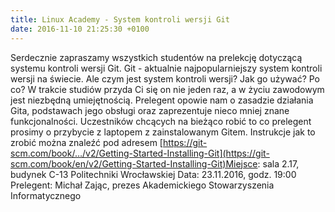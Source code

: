 ```yaml
---
title: Linux Academy - System kontroli wersji Git
date: 2016-11-10 21:25:30 +0100
---
```

Serdecznie zapraszamy wszystkich studentów na prelekcję dotyczącą systemu kontroli wersji Git. Git - aktualnie najpopularniejszy system kontroli wersji na świecie. Ale czym jest system kontroli wersji? Jak go używać? Po co? W trakcie studiów przyda Ci się on nie jeden raz, a w życiu zawodowym jest niezbędną umiejętnością. Prelegent opowie nam o zasadzie działania Gita, podstawach jego obsługi oraz zaprezentuje nieco mniej znane funkcjonalności. Uczestników chcących na bieżąco robić to co prelegent prosimy o przybycie z laptopem z zainstalowanym Gitem. Instrukcje jak to zrobić można znaleźć pod adresem [https://git-scm.com/book/…/v2/Getting-Started-Installing-Git](https://git-scm.com/book/en/v2/Getting-Started-Installing-Git)Miejsce: sala 2.17, budynek C-13 Politechniki Wrocławskiej Data: 23.11.2016, godz. 19:00 Prelegent: Michał Zając, prezes Akademickiego Stowarzyszenia Informatycznego &nbsp;

